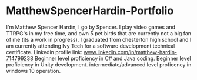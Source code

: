 # MatthewSpencerHardin-Portfolio
I'm Matthew Spencer Hardin, I go by Spencer.
I play video games and TTRPG's in my free time, and own 5 pet birds that are currently not a big fan of me (its a work in progress).
I graduated from chesterton high school and I am currently attending Ivy Tech for a software development technical certificate.
Linkedin profile link: www.linkedin.com/in/matthew-hardin-714799238
Beginner level proficiency in C# and Java coding.
Beginner level proficiency in Unity development.
intermediate/advanced level proficency in windows 10 operation.
